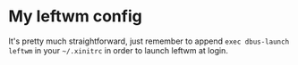 # My leftwm config

It's pretty much straightforward, just remember to append `exec dbus-launch leftwm` in your `~/.xinitrc` in order to launch leftwm at login.
